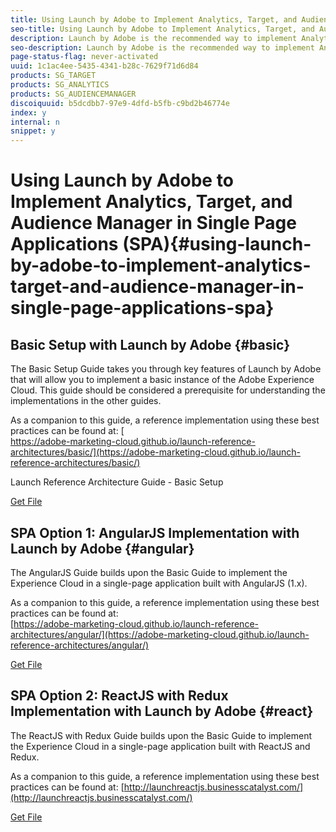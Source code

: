 ```yaml
---
title: Using Launch by Adobe to Implement Analytics, Target, and Audience Manager in Single Page Applications (SPA)
seo-title: Using Launch by Adobe to Implement Analytics, Target, and Audience Manager in Single Page Applications (SPA)
description: Launch by Adobe is the recommended way to implement Analytics, Target, and Audience Manager in Single Page Applications (SPA). Below are guides and demo sites to help you be successful.  Start with the Basic Setup guide and then choose your SPA framework.
seo-description: Launch by Adobe is the recommended way to implement Analytics, Target, and Audience Manager in Single Page Applications (SPA). Below are guides and demo sites to help you be successful.  Start with the Basic Setup guide and then choose your SPA framework.
page-status-flag: never-activated
uuid: 1c1ac4ee-5435-4341-b28c-7629f71d6d84
products: SG_TARGET
products: SG_ANALYTICS
products: SG_AUDIENCEMANAGER
discoiquuid: b5dcdbb7-97e9-4dfd-b5fb-c9bd2b46774e
index: y
internal: n
snippet: y
---
```


# Using Launch by Adobe to Implement Analytics, Target, and Audience Manager in Single Page Applications (SPA){#using-launch-by-adobe-to-implement-analytics-target-and-audience-manager-in-single-page-applications-spa}

## Basic Setup with Launch by Adobe {#basic}

The Basic Setup Guide takes you through key features of Launch by Adobe that will allow you to implement a basic instance of the Adobe Experience Cloud. This guide should be considered a prerequisite for understanding the implementations in the other guides.

As a companion to this guide, a reference implementation using these best practices can be found at: [  
https://adobe-marketing-cloud.github.io/launch-reference-architectures/basic/](https://adobe-marketing-cloud.github.io/launch-reference-architectures/basic/)

Launch Reference Architecture Guide - Basic Setup

[Get File](assets/launch_referencearchitectureguide-basicsetup.pdf)

## SPA Option 1: AngularJS Implementation with Launch by Adobe {#angular}

The AngularJS Guide builds upon the Basic Guide to implement the Experience Cloud in a single-page application built with AngularJS (1.x).

As a companion to this guide, a reference implementation using these best practices can be found at:  
[https://adobe-marketing-cloud.github.io/launch-reference-architectures/angular/](https://adobe-marketing-cloud.github.io/launch-reference-architectures/angular/)

[Get File](assets/launch_referencearchitectureguide-spa-angularjs.pdf)

## SPA Option 2:&nbsp;ReactJS with Redux Implementation with Launch by Adobe {#react}

The ReactJS with Redux Guide builds upon the Basic Guide to implement the Experience Cloud in a single-page application built with ReactJS and Redux.

As a companion to this guide, a reference implementation using these best practices can be found at: [http://launchreactjs.businesscatalyst.com/](http://launchreactjs.businesscatalyst.com/)

[Get File](assets/launch_referencearchitectureguide-spa-reactjswithredux.pdf)
